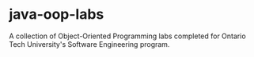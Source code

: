 # java-oop-labs
A collection of Object-Oriented Programming labs completed for Ontario Tech University's Software Engineering program.
